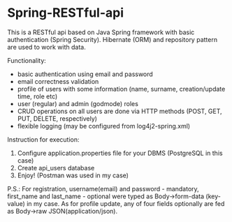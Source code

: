 # Spring-RESTful-api

This is a RESTful api based on Java Spring framework with basic authentication (Spring Security). 
Hibernate (ORM) and repository pattern are used to work with data.

Functionality:
- basic authentication using email and password
- email correctness validation
- profile of users with some information (name, surname, creation/update time, role etc)
- user (regular) and admin (godmode) roles
- CRUD operations on all users are done via HTTP methods (POST, GET, PUT, DELETE, respectively)
- flexible logging (may be configured from log4j2-spring.xml)

Instruction for execution:
1. Configure application.properties file for your DBMS (PostgreSQL in this case)
2. Create api_users database
3. Enjoy! (Postman was used in my case)

P.S.: For registration, username(email) and password - mandatory, first_name and last_name - optional were typed as Body->form-data (key-value) in my case. As for profile update, any of four fields optionally are fed as Body->raw JSON(application/json).
